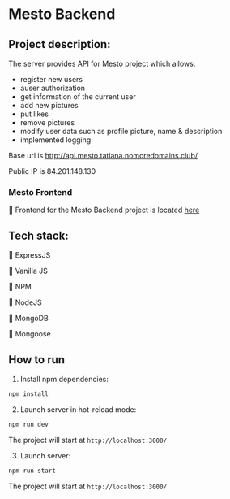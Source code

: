 # Mesto Backend

## Project description:

The server provides API for Mesto project which allows: 
* register new users
* auser authorization
* get information of the current user
* add new pictures
* put likes 
* remove pictures
* modify user data such as profile picture, name & description
* implemented logging

Base url is http://api.mesto.tatiana.nomoredomains.club/

Public IP is 84.201.148.130

### Mesto Frontend

:link: Frontend for the Mesto Backend project is located [here](https://github.com/TatianaRyzhova/react-mesto-auth)

  
## Tech stack:

:small_blue_diamond: ExpressJS

:small_blue_diamond: Vanilla JS

:small_blue_diamond: NPM

:small_blue_diamond: NodeJS

:small_blue_diamond: MongoDB

:small_blue_diamond: Mongoose

## How to run

1. Install npm dependencies:

```sh
npm install
```

2. Launch server in hot-reload mode:

```sh
npm run dev
```
The project will start at `http://localhost:3000/`

3. Launch server:

```sh
npm run start
```
The project will start at `http://localhost:3000/`
